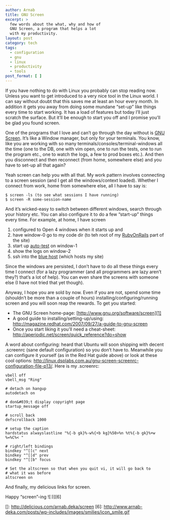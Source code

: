 ```yaml
---
author: Arnab
title: GNU Screen
excerpt: >
  few words about the what, why and how of
  GNU Screen, a program that helps a lot
  with my productivity.
layout: post
category: tech
tags:
  - configuration
  - gnu
  - linux
  - productivity
  - tools
post_format: [ ]
---
```

If you have nothing to do with Linux you probably can stop reading now. Unless you want to get introduced to a very nice tool in the Linux world. I can say without doubt that this saves me at least an hour every month. In addition it gets you away from doing some mundane “set-up” like things every time to start working. It has a load of features but today I’ll just scratch the surface. But it’ll be enough to start you off and I promise you’ll be glad you found screen.

One of the programs that I love and can’t go through the day without is [GNU Screen][1]. It’s like a Window manager, but only for your terminals. You know, like you are working with so many terminals/consoles/terminal-windows all the time (one to the DB, one with vim open, one to run the tests, one to run the program etc., one to watch the logs, a few to prod boxes etc.). And then you disconnect and then reconnect (from home, somewhere else) and you have to set-up all that again?

Yeah screen can help you with all that. My work pattern involves connecting to a screen session (and I get all the windows/context loaded). Whether I connect from work, home from somewhere else, all I have to say is:

    $ screen -ls (to see what sessions I have running)
    $ screen -R some-session-name


And it’s wicked-easy to switch between different windows, search through your history etc. You can also configure it to do a few “start-up” things every time. For example, at home, I have screen

1.  configured to Open 4 windows when it starts up and
2.  have window-0 go to my code dir (to teh root of my [RubyOnRails][2] part of the site)
3.  start up [auto-test][3] on window-1
4.  show the logs on window-2
5.  ssh into the [blue host][4] (which hosts my site)

Since the windows are persisted, I don’t have to do all these things every time I connect (for a lazy programmer (and all programmers are lazy aren’t they?) that’s a lot of help). You can even share the screens with someone else (I have not tried that yet though).

Anyway, I hope you are sold by now. Even if you are not, spend some time (shouldn’t be more than a couple of hours) installing/configuring/running screen and you will soon reap the rewards. To get you started:

*   The GNU Screen home-page: [http://www.gnu.org/software/screen][1]
*   A good guide to installing/setting-up/using: <http://magazine.redhat.com/2007/09/27/a-guide-to-gnu-screen>
*   Once you start liking it you’ll need a cheat-sheet: <http://aperiodic.net/screen/quick_reference?do=show>

A word about configuring: heard that Ubuntu will soon shipping with decent .screenrc (sane default configuration) so you don’t have to. Meanwhile you can configure it yourself (as in the Red Hat guide above) or look at these cool options: <http://linux.dsplabs.com.au/gnu-screen-screenrc-configuration-file-p13/>. Here is my .screenrc:

    vbell off
    vbell_msg "Ring"

    # detach on hangup
    autodetach on

    # don&#039;t display copyright page
    startup_message off

    # scroll back
    defscrollback 1000

    # setup the caption
    hardstatus alwayslastline "%{-b gk}%-w%{+b kg}%50>%n %t%{-b gk}%+w %=%C%< "

    # right/left bindings
    bindkey "^[[c" next
    bindkey "^[[d" prev
    bindkey "^[[b" focus

    # Set the altscreen so that when you quit vi, it will go back to
    # what it was before
    altscreen on


And finally, my delicious links for screen. </p>
Happy “screen”-ing ![:)][6]

 [1]: http://www.gnu.org/software/screen/
 [2]: http://rubyonrails.org/
 [3]: http://nubyonrails.com/articles/autotest-rails
 [4]: http://www.bluehost.com/
 []: http://delicious.com/arnab.deka/screen
 [6]: http://www.arnab-deka.com/posts/wp-includes/images/smilies/icon_smile.gif